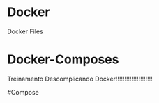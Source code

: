# Docker
Docker Files

# Docker-Composes

Treinamento Descomplicando Docker!!!!!!!!!!!!!!!!!!!!!

#Compose



